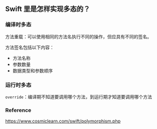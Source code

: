 ## Swift 里是怎样实现多态的？

### 编译时多态

方法重载：可以使用相同的方法名执行不同的操作，但应具有不同的签名。

方法签名包括以下内容：

- 方法名称
- 参数数量
- 数据类型和参数顺序

### 运行时多态

`override`：编译期不知道要调用哪个方法，到运行期才知道要调用哪个方法



### Reference

https://www.cosmiclearn.com/swift/polymorphism.php
